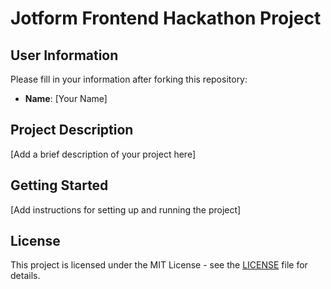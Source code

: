# Jotform Frontend Hackathon Project

## User Information
Please fill in your information after forking this repository:

- **Name**: [Your Name]

## Project Description
[Add a brief description of your project here]

## Getting Started
[Add instructions for setting up and running the project]

## License
This project is licensed under the MIT License - see the [LICENSE](LICENSE) file for details. 